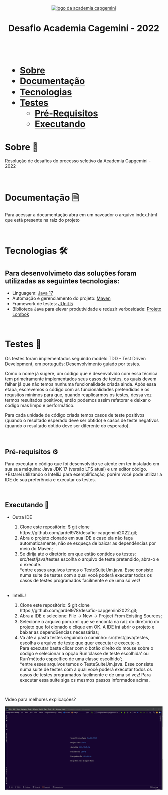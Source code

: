 <div align="center">
  <a href="https://capgemini.proway.com.br/">
    <img src="https://capgemini.proway.com.br/assets/img/logo-capgemini.png" alt="logo da academia capgemini" />
  </a>
</div>
<h1 align="center">Desafio Academia Cagemini - 2022<h1>
<br>

* [Sobre](#Sobre)
* [Documentação](#Documentação)
* [Tecnologias](#Tecnologias)
* [Testes](#Testes)
    * [Pré-Requisitos](#Pré-Requisitos)
    * [Executando](#Executando)

# Sobre 📗

<p>Resolução de desafios do processo seletivo da Academia Capgemini - 2022</p>
<br>
  
# Documentação 🗎
  
  <p>Para acessar a documentação abra em um naveador o arquivo index.html que está presente na raiz do projeto</p>
  <br>

# Tecnologias 🛠️
<h2>Para desenvolvimeto das soluções foram utilizadas as seguintes tecnologias:</h2>
<ul>
  <li>Linguagem: <a href="https://www.oracle.com/java/technologies/downloads/">Java 17 </a></li>
  <li>Automação e gerenciamento do projeto: <a href="https://maven.apache.org/">Maven</a></li>
  <li>Framework de testes: <a href="https://junit.org/junit5/">JUnit 5</a></li>
  <li>Biblioteca Java para elevar produtividade e reduzir verbosidade: <a href="https://projectlombok.org/">Projeto Lombok</a></li>
</ul>
<br>


# Testes 🧪

<p>Os testes foram implementados seguindo modelo TDD - Test Driven Development, em português: Desenvolvimento guiado por testes.</p>
<p>Como o nome já sugere, um código que é desenvolvido com essa técnica tem primeiramente implementados seus casos de testes, os quais devem falhar já que não temos nunhuma 
funcionalidade criada ainda. Após essa etapa, escrevemos o código com as funcionalidades pretendidas e os requsitos 
mínimos para que, quando reaplicarmos os testes, dessa vez 
termos resultados positivos, então podemos assim refatorar e deixar o código mas limpo e performático.</p>
<p>Para cada unidade de código criada temos casos de teste positivos (quando o resultado esperado deve ser obtido) e 
casos de teste negativos (quando o resultado obtido deve ser diferente do esperado).
</p>
<br>

## Pré-requisitos ⚙

<p>Para executar o código que foi desenvolvido se atente em ter instalado em sua sua máquina: Java JDK 17 (versão LTS atual) e um editor código. 
<br>*Estarei utilizando o IntelliJ para exemplificação, porém você pode utilizar a IDE de sua preferência e executar os 
testes.</p>
<br>

## Executando 🎲

<p></p>

<ul>
  <li>
    <p>Outra IDE</p>
      <ol>
        <li>Clone este repositório: $ git clone https://github.com/jardel978/desafio-capgemini2022.git;</li>
        <li>Abra o projeto clonado em sua IDE e caso ela não faça automaticamente, não se esqueça de baixar as 
dependências por meio do Maven;</li>
        <li>Se dirija até o diretório em que estão contidos os testes: src/test/java/testes escolha o arquivo de teste pretendido, abra-o e o execute.
        <br>*entre esses arquivos temos o TesteSuiteUm.java. Esse consiste numa suite de testes com a qual você poderá 
executar todos os casos de testes programados facilmente e 
        de uma só vez!</li>
      </ol>
  </li>
  <br>
  
  <li>
    <p>IntelliJ</p>
      <ol>
        <li>Clone este repositório: $ git clone https://github.com/jardel978/desafio-capgemini2022.git;</li>
        <li>Abra a IDE e selecione: File -> New -> Project From Existing Sources;</li>
        <li>Selecione o arquivo pom.xml que se enconta na raiz do diretório do projeto que foi clonado e clique em OK.
        A IDE irá abrir o projeto e baixar as depend6encias necessárias;</li>
        <li>Vá até a pasta testes seguindo o caminho: src/test/java/testes, escolha o arquivo de teste que quer 
executar e execute-o. <br>Para executar basta
        clicar com o botão direito do mouse sobre o código e selecionar a opção Run'classe de teste escolhida' ou Run'método específico de uma classe escolhido';.
        <br>*entre esses arquivos temos o TesteSuiteUm.java. Esse consiste numa suite de testes com a qual você poderá 
executar todos os casos de testes programados facilmente e 
        de uma só vez! Para executar essa suite siga os mesmos passos informados acima.</li>
      </ol>
  </li>
</ul>
<br>
<p>Vídeo para melhores explicações?</p>
<img alt="Gif como executar suite de testes com o itellij" title="Readme" src="./capgemini2022.gif" />
